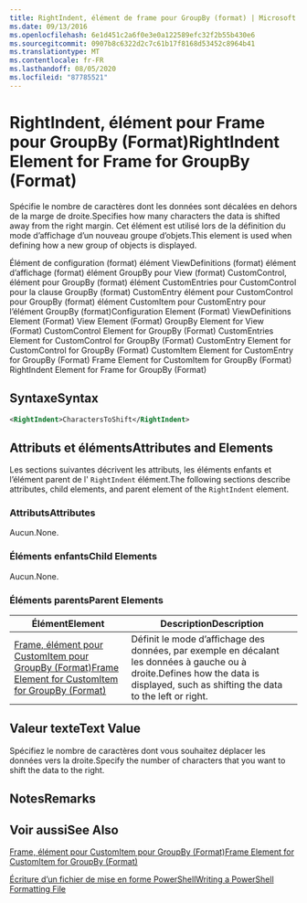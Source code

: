 ```yaml
---
title: RightIndent, élément de frame pour GroupBy (format) | Microsoft Docs
ms.date: 09/13/2016
ms.openlocfilehash: 6e1d451c2a6f0e3e0a122589efc32f2b55b430e6
ms.sourcegitcommit: 0907b8c6322d2c7c61b17f8168d53452c8964b41
ms.translationtype: MT
ms.contentlocale: fr-FR
ms.lasthandoff: 08/05/2020
ms.locfileid: "87785521"
---
```

# <a name="rightindent-element-for-frame-for-groupby-format"></a><span data-ttu-id="a8e78-102">RightIndent, élément pour Frame pour GroupBy (Format)</span><span class="sxs-lookup"><span data-stu-id="a8e78-102">RightIndent Element for Frame for GroupBy (Format)</span></span>

<span data-ttu-id="a8e78-103">Spécifie le nombre de caractères dont les données sont décalées en dehors de la marge de droite.</span><span class="sxs-lookup"><span data-stu-id="a8e78-103">Specifies how many characters the data is shifted away from the right margin.</span></span> <span data-ttu-id="a8e78-104">Cet élément est utilisé lors de la définition du mode d’affichage d’un nouveau groupe d’objets.</span><span class="sxs-lookup"><span data-stu-id="a8e78-104">This element is used when defining how a new group of objects is displayed.</span></span>

<span data-ttu-id="a8e78-105">Élément de configuration (format) élément ViewDefinitions (format) élément d’affichage (format) élément GroupBy pour View (format) CustomControl, élément pour GroupBy (format) élément CustomEntries pour CustomControl pour la clause GroupBy (format) CustomEntry élément pour CustomControl pour GroupBy (format) élément CustomItem pour CustomEntry pour l’élément GroupBy (format)</span><span class="sxs-lookup"><span data-stu-id="a8e78-105">Configuration Element (Format) ViewDefinitions Element (Format) View Element (Format) GroupBy Element for View (Format) CustomControl Element for GroupBy (Format) CustomEntries Element for CustomControl for GroupBy (Format) CustomEntry Element for CustomControl for GroupBy (Format) CustomItem Element for CustomEntry for GroupBy (Format) Frame Element for CustomItem for GroupBy (Format) RightIndent Element for Frame for GroupBy (Format)</span></span>

## <a name="syntax"></a><span data-ttu-id="a8e78-106">Syntaxe</span><span class="sxs-lookup"><span data-stu-id="a8e78-106">Syntax</span></span>

```xml
<RightIndent>CharactersToShift</RightIndent>
```

## <a name="attributes-and-elements"></a><span data-ttu-id="a8e78-107">Attributs et éléments</span><span class="sxs-lookup"><span data-stu-id="a8e78-107">Attributes and Elements</span></span>

<span data-ttu-id="a8e78-108">Les sections suivantes décrivent les attributs, les éléments enfants et l’élément parent de l' `RightIndent` élément.</span><span class="sxs-lookup"><span data-stu-id="a8e78-108">The following sections describe attributes, child elements, and parent element of the `RightIndent` element.</span></span>

### <a name="attributes"></a><span data-ttu-id="a8e78-109">Attributs</span><span class="sxs-lookup"><span data-stu-id="a8e78-109">Attributes</span></span>

<span data-ttu-id="a8e78-110">Aucun.</span><span class="sxs-lookup"><span data-stu-id="a8e78-110">None.</span></span>

### <a name="child-elements"></a><span data-ttu-id="a8e78-111">Éléments enfants</span><span class="sxs-lookup"><span data-stu-id="a8e78-111">Child Elements</span></span>

<span data-ttu-id="a8e78-112">Aucun.</span><span class="sxs-lookup"><span data-stu-id="a8e78-112">None.</span></span>

### <a name="parent-elements"></a><span data-ttu-id="a8e78-113">Éléments parents</span><span class="sxs-lookup"><span data-stu-id="a8e78-113">Parent Elements</span></span>

|<span data-ttu-id="a8e78-114">Élément</span><span class="sxs-lookup"><span data-stu-id="a8e78-114">Element</span></span>|<span data-ttu-id="a8e78-115">Description</span><span class="sxs-lookup"><span data-stu-id="a8e78-115">Description</span></span>|
|-------------|-----------------|
|[<span data-ttu-id="a8e78-116">Frame, élément pour CustomItem pour GroupBy (Format)</span><span class="sxs-lookup"><span data-stu-id="a8e78-116">Frame Element for CustomItem for GroupBy (Format)</span></span>](./frame-element-for-customitem-for-groupby-format.md)|<span data-ttu-id="a8e78-117">Définit le mode d’affichage des données, par exemple en décalant les données à gauche ou à droite.</span><span class="sxs-lookup"><span data-stu-id="a8e78-117">Defines how the data is displayed, such as shifting the data to the left or right.</span></span>|

## <a name="text-value"></a><span data-ttu-id="a8e78-118">Valeur texte</span><span class="sxs-lookup"><span data-stu-id="a8e78-118">Text Value</span></span>

<span data-ttu-id="a8e78-119">Spécifiez le nombre de caractères dont vous souhaitez déplacer les données vers la droite.</span><span class="sxs-lookup"><span data-stu-id="a8e78-119">Specify the number of characters that you want to shift the data to the right.</span></span>

## <a name="remarks"></a><span data-ttu-id="a8e78-120">Notes</span><span class="sxs-lookup"><span data-stu-id="a8e78-120">Remarks</span></span>

## <a name="see-also"></a><span data-ttu-id="a8e78-121">Voir aussi</span><span class="sxs-lookup"><span data-stu-id="a8e78-121">See Also</span></span>

[<span data-ttu-id="a8e78-122">Frame, élément pour CustomItem pour GroupBy (Format)</span><span class="sxs-lookup"><span data-stu-id="a8e78-122">Frame Element for CustomItem for GroupBy (Format)</span></span>](./frame-element-for-customitem-for-groupby-format.md)

[<span data-ttu-id="a8e78-123">Écriture d’un fichier de mise en forme PowerShell</span><span class="sxs-lookup"><span data-stu-id="a8e78-123">Writing a PowerShell Formatting File</span></span>](./writing-a-powershell-formatting-file.md)
